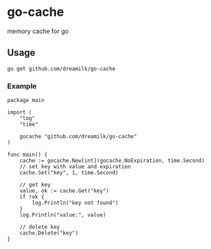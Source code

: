 # go-cache
memory cache for go


## Usage


```go get github.com/dreamilk/go-cache```

### Example

```
package main

import (
	"log"
	"time"

	gocache "github.com/dreamilk/go-cache"
)

func main() {
	cache := gocache.New[int](gocache.NoExpiration, time.Second)
	// set key with value and expiration
	cache.Set("key", 1, time.Second)

	// get key
	value, ok := cache.Get("key")
	if !ok {
		log.Println("key not found")
	}
	log.Println("value:", value)

	// delete key
	cache.Delete("key")
}
```
